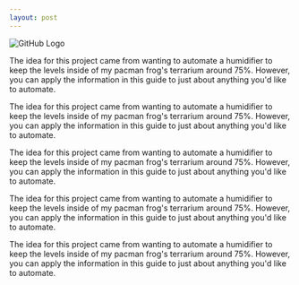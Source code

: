 ```yaml
---
layout: post
---
```

![GitHub Logo](/assets/images/DSC0942.JPG)

The idea for this project came from wanting to automate a humidifier to keep the levels inside of my pacman frog's terrarium around 75%. However, you can apply the information in this guide to just about anything you'd like to automate. 

The idea for this project came from wanting to automate a humidifier to keep the levels inside of my pacman frog's terrarium around 75%. However, you can apply the information in this guide to just about anything you'd like to automate. 

The idea for this project came from wanting to automate a humidifier to keep the levels inside of my pacman frog's terrarium around 75%. However, you can apply the information in this guide to just about anything you'd like to automate. 

The idea for this project came from wanting to automate a humidifier to keep the levels inside of my pacman frog's terrarium around 75%. However, you can apply the information in this guide to just about anything you'd like to automate. 

The idea for this project came from wanting to automate a humidifier to keep the levels inside of my pacman frog's terrarium around 75%. However, you can apply the information in this guide to just about anything you'd like to automate. 


